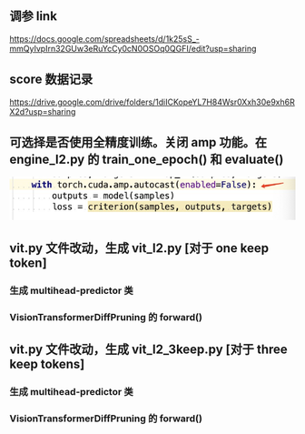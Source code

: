 ## 调参 link
https://docs.google.com/spreadsheets/d/1k25sS_-mmQyIvpIrn32GUw3eRuYcCy0cN0OSOq0QGFI/edit?usp=sharing

## score 数据记录
https://drive.google.com/drive/folders/1diICKopeYL7H84Wsr0Xxh30e9xh6RX2d?usp=sharing

## 可选择是否使用全精度训练。关闭 amp 功能。在 engine_l2.py 的 train_one_epoch() 和 evaluate()
![](fig/1.jpg)

## vit.py 文件改动，生成 vit_l2.py [对于 one keep token]

### 生成 multihead-predictor 类
### VisionTransformerDiffPruning 的 forward()

## vit.py 文件改动，生成 vit_l2_3keep.py [对于 three keep tokens]


### 生成 multihead-predictor 类
### VisionTransformerDiffPruning 的 forward()
